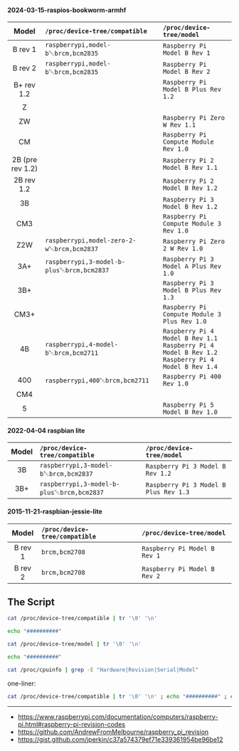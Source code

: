 
#### 2024-03-15-raspios-bookworm-armhf
| Model | `/proc/device-tree/compatible` | `/proc/device-tree/model` |
|:---:|:---|:---|
| B rev 1    | `raspberrypi,model-b`&#x2400;`brcm,bcm2835`        | `Raspberry Pi Model B Rev 1`          |
| B rev 2    | `raspberrypi,model-b`&#x2400;`brcm,bcm2835`        | `Raspberry Pi Model B Rev 2`          |
| B+ rev 1.2 |                                                    | `Raspberry Pi Model B Plus Rev 1.2`   |
| Z          |  |  |
| ZW         |                                                    | `Raspberry Pi Zero W Rev 1.1`         |
| CM         |                                                    | `Raspberry Pi Compute Module Rev 1.0` |
| 2B (pre rev 1.2) |                                              | `Raspberry Pi 2 Model B Rev 1.1`      |
| 2B rev 1.2 |                                                    | `Raspberry Pi 2 Model B Rev 1.2`      |
| 3B         |                                                    | `Raspberry Pi 3 Model B Rev 1.2`      |
| CM3        |                                                    | `Raspberry Pi Compute Module 3 Rev 1.0` |
| Z2W        | `raspberrypi,model-zero-2-w`&#x2400;`brcm,bcm2837` | `Raspberry Pi Zero 2 W Rev 1.0`       |
| 3A+        | `raspberrypi,3-model-b-plus`&#x2400;`brcm,bcm2837` | `Raspberry Pi 3 Model A Plus Rev 1.0` |
| 3B+        |                                                    | `Raspberry Pi 3 Model B Plus Rev 1.3` |
| CM3+       |                                                    | `Raspberry Pi Compute Module 3 Plus Rev 1.0` |
| 4B         | `raspberrypi,4-model-b`&#x2400;`brcm,bcm2711`      | `Raspberry Pi 4 Model B Rev 1.1`</br>`Raspberry Pi 4 Model B Rev 1.2`</br>`Raspberry Pi 4 Model B Rev 1.4` |
| 400        | `raspberrypi,400`&#x2400;`brcm,bcm2711`            | `Raspberry Pi 400 Rev 1.0`            |
| CM4        |  |  |
| 5          |                                                    | `Raspberry Pi 5 Model B Rev 1.0`      |


#### 2022-04-04 raspbian lite
| Model | `/proc/device-tree/compatible` | `/proc/device-tree/model` |
|:---:|:---|:---|
| 3B         | `raspberrypi,3-model-b`&#x2400;`brcm,bcm2837`      | `Raspberry Pi 3 Model B Rev 1.2` |
| 3B+        | `raspberrypi,3-model-b-plus`&#x2400;`brcm,bcm2837` | `Raspberry Pi 3 Model B Plus Rev 1.3` |


#### 2015-11-21-raspbian-jessie-lite
| Model | `/proc/device-tree/compatible` | `/proc/device-tree/model` |
|:---:|:---|:---|
| B rev 1    | `brcm,bcm2708` | `Raspberry Pi Model B Rev 1` |
| B rev 2    | `brcm,bcm2708` | `Raspberry Pi Model B Rev 2` |



## The Script

```sh
cat /proc/device-tree/compatible | tr '\0' '\n'

echo "##########"

cat /proc/device-tree/model | tr '\0' '\n'

echo "##########"

cat /proc/cpuinfo | grep -E "Hardware|Revision|Serial|Model"
```

one-liner:
```sh
cat /proc/device-tree/compatible | tr '\0' '\n' ; echo "##########" ; cat /proc/device-tree/model | tr '\0' '\n' ; echo "##########" ; cat /proc/cpuinfo | grep -E "Hardware|Revision|Serial|Model"
```



---

- https://www.raspberrypi.com/documentation/computers/raspberry-pi.html#raspberry-pi-revision-codes
- https://github.com/AndrewFromMelbourne/raspberry_pi_revision
- https://gist.github.com/jperkin/c37a574379ef71e339361954be96be12
